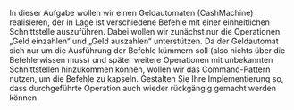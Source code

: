 In dieser Aufgabe wollen wir einen Geldautomaten (CashMachine) realisieren, der in Lage ist verschiedene Befehle mit einer einheitlichen Schnittstelle auszuführen. Dabei wollen wir zunächst nur die Operationen „Geld einzahlen“ und „Geld auszahlen“ unterstützen.
Da der Geldautomat sich nur um die Ausführung der Befehle kümmern soll (also nichts über die Befehle wissen muss) und später weitere Operationen mit unbekannten Schnittstellen hinzukommen können, wollen wir das Command-Pattern nutzen, um die Befehle zu kapseln. Gestalten Sie Ihre Implementierung so, dass durchgeführte Operation auch wieder rückgängig gemacht werden können
